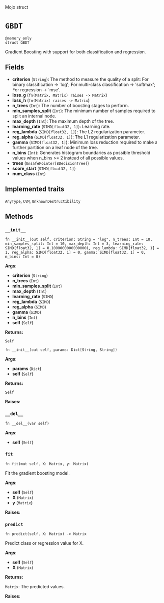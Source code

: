 Mojo struct

# `GBDT`

```mojo
@memory_only
struct GBDT
```

Gradient Boosting with support for both classification and regression.

## Fields

- **criterion** (`String`): The method to measure the quality of a split:    For binary classification -> 'log'; For multi-class classification -> 'softmax';    For regression -> 'mse'.
- **loss_g** (`fn(Matrix, Matrix) raises -> Matrix`)
- **loss_h** (`fn(Matrix) raises -> Matrix`)
- **n_trees** (`Int`): The number of boosting stages to perform.
- **min_samples_split** (`Int`): The minimum number of samples required to split an internal node.
- **max_depth** (`Int`): The maximum depth of the tree.
- **learning_rate** (`SIMD[float32, 1]`): Learning rate.
- **reg_lambda** (`SIMD[float32, 1]`): The L2 regularization parameter.
- **reg_alpha** (`SIMD[float32, 1]`): The L1 regularization parameter.
- **gamma** (`SIMD[float32, 1]`): Minimum loss reduction required to make a further partition on a leaf node of the tree.
- **n_bins** (`Int`): Generates histogram boundaries as possible threshold values when n_bins >= 2 instead of all possible values.
- **trees** (`UnsafePointer[BDecisionTree]`)
- **score_start** (`SIMD[float32, 1]`)
- **num_class** (`Int`)

## Implemented traits

`AnyType`, `CVM`, `UnknownDestructibility`

## Methods

### `__init__`

```mojo
fn __init__(out self, criterion: String = "log", n_trees: Int = 10, min_samples_split: Int = 10, max_depth: Int = 3, learning_rate: SIMD[float32, 1] = 0.10000000000000001, reg_lambda: SIMD[float32, 1] = 1, reg_alpha: SIMD[float32, 1] = 0, gamma: SIMD[float32, 1] = 0, n_bins: Int = 0)
```

**Args:**

- **criterion** (`String`)
- **n_trees** (`Int`)
- **min_samples_split** (`Int`)
- **max_depth** (`Int`)
- **learning_rate** (`SIMD`)
- **reg_lambda** (`SIMD`)
- **reg_alpha** (`SIMD`)
- **gamma** (`SIMD`)
- **n_bins** (`Int`)
- **self** (`Self`)

**Returns:**

`Self`

```mojo
fn __init__(out self, params: Dict[String, String])
```

**Args:**

- **params** (`Dict`)
- **self** (`Self`)

**Returns:**

`Self`

**Raises:**

### `__del__`

```mojo
fn __del__(var self)
```

**Args:**

- **self** (`Self`)

### `fit`

```mojo
fn fit(mut self, X: Matrix, y: Matrix)
```

Fit the gradient boosting model.

**Args:**

- **self** (`Self`)
- **X** (`Matrix`)
- **y** (`Matrix`)

**Raises:**

### `predict`

```mojo
fn predict(self, X: Matrix) -> Matrix
```

Predict class or regression value for X.

**Args:**

- **self** (`Self`)
- **X** (`Matrix`)

**Returns:**

`Matrix`: The predicted values.

**Raises:**


